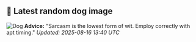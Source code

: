 ## 🐶 Latest random dog image
![Dog](https://images.dog.ceo/breeds/danish-swedish-farmdog/ebba_003.jpg)
**Advice:** "Sarcasm is the lowest form of wit. Employ correctly with apt timing."
*Updated: 2025-08-16 13:40 UTC*
